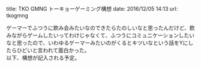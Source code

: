 title: TKO GMNG トーキョーゲーミング構想
date: 2016/12/05 14:13
url: tkogmng

ゲーマーでふつうに飲み会みたいなのできたらたのしいなと思ったんだけど、飲みながらゲームしたいってわけじゃなくて、ふつうにコミュニケーションしたいなと思ったので、いわゆるゲーマーみたいのがくるとキツいなという話をYにしたらひどいと言われて面白かった。  
以下、構想が記入される予定。